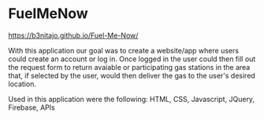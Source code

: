 # FuelMeNow
https://b3nitajo.github.io/Fuel-Me-Now/

With this application our goal was to create a website/app where users could create an account or log in. Once logged in the user could then fill out the request form to return avaiable or participating gas stations in the area that, if selected by the user, would then deliver the gas to the user's desired location.

Used in this application were the following: HTML, CSS, Javascript, JQuery, Firebase, APIs
